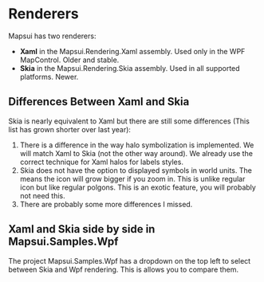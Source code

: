 # Renderers

Mapsui has two renderers:
- **Xaml** in the Mapsui.Rendering.Xaml assembly. Used only in the WPF MapControl. Older and stable. 
- **Skia** in the Mapsui.Rendering.Skia assembly. Used in all supported platforms. Newer.

## Differences Between Xaml and Skia
Skia is nearly equivalent to Xaml but there are still some differences (This list has grown shorter over last year):
1. There is a difference in the way halo symbolization is implemented. We will match Xaml to Skia (not the other way around). We already use the correct technique for Xaml halos for labels styles.
1. Skia does not have the option to displayed symbols in world units. The means the icon will grow bigger if you zoom in. This is unlike regular icon but like regular polgons. This is an exotic feature, you will probably not need this. 
1. There are probably some more differences I missed.

## Xaml and Skia side by side in Mapsui.Samples.Wpf
The project Mapsui.Samples.Wpf has a dropdown on the top left to select between Skia and Wpf rendering. This is allows you to compare them.
